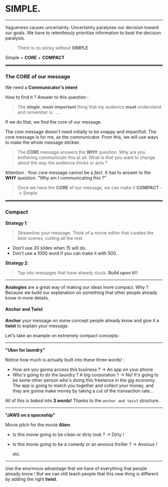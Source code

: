 # SIMPLE.

---

Vagueness causes uncertainty. Uncertainty paralyses our decision toward our goals. We have to relentlessly prioritize information to beat the decision paralysis.

> There is no sticky without **SIMPLE**

Simple = **CORE** + **COMPACT**

<hr style="border:2px solid gray">

### The CORE of our message

We need a **Communicator's intent**

How to find it ? Answer to this question :

> The **single**, **most-important** thing that my audience **must** understand and remember is : ...

If we do that, we find the core of our message.

The core message doesn't need initially to be snappy and impactfull. The core message is for me, as the communicator. From this, we will use ways to make the whole message stickier.

> The **CORE** message answers the **WHY** question. Why are you bothering communicate this at all. What is that you want to change about the way the audience thinks or acts ?

Attention : Your core message cannot be a _fact_. It has to answer to the **WHY** question. "Why am I communicating this ?"

> Once we have the **CORE** of our message, we can make it **COMPACT** --> Simple.

<hr style="border:2px solid gray">

### Compact

**Strategy 1**:

> Streamline your message. Think of a movie editor that curates the best scenes, cutting all the rest.

- Don't use 20 slides when 15 will do.
- Don't use a 1000 word if you can make it with 500.

**Strategy 2**:

> Tap into messages that have already stuck. **Build upon it!!**

---

**Analogies** are a great way of making our ideas more compact. Why ? Because we build our explanation on something that other people already know in more details.

#### Anchor and Twist

**Anchor** your message on some concept people already know and give it a **twist** to explain your message.

Let's take an example on extremely compact concepts :

---

**"Uber for laundry"**

Notice how much is actually built into these three words! :

- How are you gonna access this business ?
  &rarr; An app on your phone
- Who's going to do the laundry ? A big corporation ?
  &rarr; No! It's going to be some other person who's doing this freelance in the gig economy. The app is going to match you together and collect your money, and they are gonna make money by taking a cut of the transaction rate...

All of this is _baked_ into **3 words!** Thanks to the `anchor and twist` structure.

---

**"JAWS on a spaceship"**

Movie pitch for the movie **Alien**.

- Is this movie going to be clean or dirty look ?
  &rarr; Dirty !
- Is this movie going to be a comedy or an anxious thriller ?
  &rarr; Anxious !

  etc.

---

Use the enormous advantage that we have of everything that people already know ! But we can still teach people that this new thing is different by adding the right **twist**.
